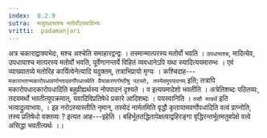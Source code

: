```yaml
---
index:  8.2.9
sutra:  मादुपधायाश्च मतोर्वोऽयवादिभ्यः
vritti:  padamanjari
---
```


अत्र चकाराद्वाक्यभेदः, मश्च अश्चेति समाहारद्वन्द्वः । तस्मान्मात्परस्य मतोर्वो भवति । `उपधायाश्च`, मादित्येव, उपधायाश्च मात्परस्य मतोर्वो भवति, पूर्वेणानन्तर्ये विहितं व्यवधानेऽपि यथा स्यादित्ययमारम्भः । एवं व्याख्यातव्ये मतोरिह कार्यित्वेनेत्यादि यदुक्तम्, तत्राभिप्रायो मृग्यः । कश्चिदाह---`मकारान्तान्मकारोपधावर्णान्तादवर्णोपधाच्चेति वैयाकरणगोष्ठीषु पठ्यते, तस्येदमुपपादनम्` इति; तत्रापि मकारोपधादकारोपधादिति बहुव्रीह्यर्थस्य नोपपादनं दृश्यते । व इत्ययमादेशो भवतीति । अत्रेतिशब्दः पठितव्यः, तदयमर्थो भवतीत्युपक्रमात्, यवादिविप्रतिषेधे प्रकारे आदिशब्दः । पयस्वानिति । `तसौ मत्वर्थे` इति भत्वाद्रुत्वाभावः, ।
इह नरोऽस्यास्तीति नृमान्, तस्येदं नार्मतमिति वृद्धौ कृतायामवर्णोपधादिति वत्वं प्राप्नोति, तस्य प्रतिषेधो वक्तव्यः ? इत्यत आह---इहेति । बहिर्भूततद्धितापेक्षत्वाद्वहिरङ्गा वृद्धिरन्तर्भूतमतुबपेक्षे वत्वे असिद्धा भवतीत्यर्थः ।।
